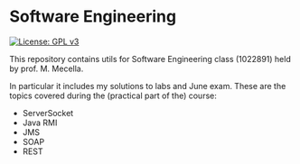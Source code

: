 # Software Engineering

[![License: GPL v3](https://img.shields.io/badge/License-GPL%20v3-blue.svg)](https://www.gnu.org/licenses/gpl-3.0)

This repository contains utils for Software Engineering class (1022891) held by prof. M. Mecella.

In particular it includes my solutions to labs and June exam.
These are the topics covered during the (practical part of the) course:

* ServerSocket
* Java RMI
* JMS
* SOAP
* REST
